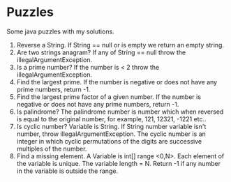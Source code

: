 # Puzzles
Some java puzzles with my solutions.

1. Reverse a String. If String == null or is empty we return an empty string.
2. Are two strings anagram? If any of String == null throw the illegalArgumentException.
3. Is a prime number? If the number is < 2 throw the illegalArgumentException.
4. Find the largest prime. If the number is negative or does not have any prime numbers, return -1.
5. Find the largest prime factor of a given number. If the number is negative or does not have any prime numbers, return -1.
6. Is palindrome? The palindrome number is number which when reversed is equal to the original number, for example, 121, 12321, -1221 etc..
7. Is cyclic number? Variable is String. If String number variable isn't number, throw illegalArgumentException. The cyclic number is an integer in which cyclic permutations of the digits are successive multiples of the number.
8. Find a missing element. A Variable is int[] range <0,N>. Each element of the variable is unique. The variable length = N. Return -1 if any number in the variable is outside the range.